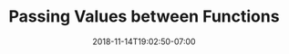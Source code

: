 ---
title: 'Passing Values between Functions'
date: 2018-11-14T19:02:50-07:00
weight: 2.
draft: false
---